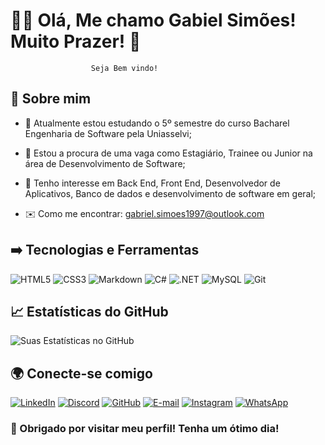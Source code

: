 
# 🧑‍💻 Olá,  Me chamo Gabiel Simões! Muito Prazer! 🤝 

                      Seja Bem vindo! 

## 🔎 Sobre mim
- 📘  Atualmente estou estudando o 5º semestre do curso Bacharel Engenharia de Software pela Uniasselvi;

- 👀 Estou a procura de uma vaga como Estagiário, Trainee ou Junior na área de Desenvolvimento de Software;

- 🌿 Tenho interesse em Back End, Front End, Desenvolvedor de Aplicativos, Banco de dados e desenvolvimento de software em geral;
- ✉️ Como me encontrar: gabriel.simoes1997@outlook.com

## ➡️ Tecnologias e Ferramentas 
![HTML5](https://img.shields.io/badge/HTML5-E34F26?style=for-the-badge&logo=html5&logoColor=white) 
![CSS3](https://img.shields.io/badge/CSS3-1572B6?style=for-the-badge&logo=css3&logoColor=white)
![Markdown](https://img.shields.io/badge/Markdown-000?style=for-the-badge&logo=markdown)
![C#](https://img.shields.io/badge/C%23-239120?style=for-the-badge&logo=c-sharp&logoColor=white)
![.NET](https://img.shields.io/badge/.NET-5C2D91?style=for-the-badge&logo=.net&logoColor=white)
![MySQL](https://img.shields.io/badge/MySQL-00000F?style=for-the-badge&logo=mysql&logoColor=white)
![Git](https://img.shields.io/badge/GIT-E44C30?style=for-the-badge&logo=git&logoColor=white)

## 📈 Estatísticas do GitHub 

![Suas Estatísticas no GitHub](https://github-readme-stats.vercel.app/api?username=oGabrielSimoes&show_icons=true&theme=radical)

##  🌍 Conecte-se comigo

[![LinkedIn](https://img.shields.io/badge/LinkedIn-0077B5?style=for-the-badge&logo=linkedin&logoColor=white)](https://www.linkedin.com/in/simoesgabriel)
[![Discord](https://img.shields.io/badge/Discord-7289DA?style=for-the-badge&logo=discord&logoColor=white)](https://discord.com/channels/@o_bielsimoes/)
[![GitHub](https://img.shields.io/badge/GitHub-100000?style=for-the-badge&logo=github&logoColor=white)](https://github.com/oGabrielSimoes)
[![E-mail](https://img.shields.io/badge/-Email-000?style=for-the-badge&logo=microsoft-outlook&logoColor=007BFF)](mailto:gabriel.simoes1997@Outlook.com)
[![Instagram](https://img.shields.io/badge/-Instagram-%23E4405F?style=for-the-badge&logo=instagram&logoColor=white)](https://www.instagram.com/o_bielsimoes/)
[![WhatsApp](https://img.shields.io/badge/WhatsApp-25D366?style=for-the-badge&logo=whatsapp&logoColor=white)](https://wa.me/+5551984410289)

### 🙂 Obrigado por visitar meu perfil! Tenha um ótimo dia!
